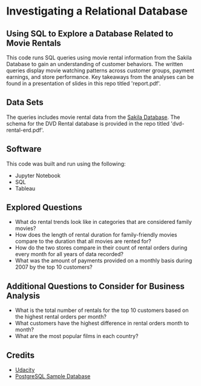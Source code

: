 # Investigating a Relational Database
## Using SQL to Explore a Database Related to Movie Rentals
This code runs SQL queries using movie rental information from the Sakila Database to gain an understanding of customer behaviors. The written queries display movie watching patterns across customer groups, payment earnings, and store performance. Key takeaways from the analyses can be found in a presentation of slides in this repo titled 'report.pdf'.

## Data Sets
The queries includes movie rental data from the [Sakila Database](https://www.postgresqltutorial.com/postgresql-sample-database/). The schema for the DVD Rental database is provided in the repo titled 'dvd-rental-erd.pdf'.

## Software
This code was built and run using the following:
* Jupyter Notebook
* SQL
* Tableau

## Explored Questions
* What do rental trends look like in categories that are considered family movies?
* How does the length of rental duration for family-friendly movies compare to the duration that all movies are rented for?
* How do the two stores compare in their count of rental orders during every month for all years of data recorded?
* What was the amount of payments provided on a monthly basis during 2007 by the top 10 customers?

## Additional Questions to Consider for Business Analysis
* What is the total number of rentals for the top 10 customers based on the highest rental orders per month?
* What customers have the highest difference in rental orders month to month?
* What are the most popular films in each country?

## Credits
* [Udacity](https://www.udacity.com/course/programming-for-data-science-nanodegree--nd104)
* [PostgreSQL Sample Database](https://www.postgresqltutorial.com/postgresql-sample-database/)
